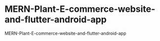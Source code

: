 # MERN-Plant-E-commerce-website-and-flutter-android-app
MERN-Plant-E-commerce-website-and-flutter-android-app

